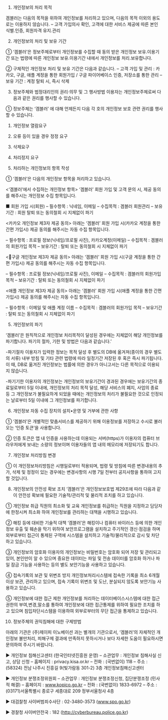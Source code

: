 1. 개인정보의 처리 목적

겜블러는 다음의 목적을 위하여 개인정보를 처리하고 있으며, 다음의 목적 이외의 용도로는 이용하지 않습니다.
– 고객 가입의사 확인, 고객에 대한 서비스 제공에 따른 본인 식별.인증, 회원자격 유지.관리 

2. 개인정보의 처리 및 보유 기간

① ‘겜블러’은 정보주체로부터 개인정보를 수집할 때 동의 받은 개인정보 보유․이용기간 또는 법령에 따른 개인정보 보유․이용기간 내에서 개인정보를 처리․보유합니다.

② 구체적인 개인정보 처리 및 보유 기간은 다음과 같습니다.
– 고객 가입 및 관리 : 카카오, 구글, 애플 계정을 통한 회원가입 / 구글 파이어베이스 인증, 저장소를 통한 관리
– 보유 기간 : 계정 탈퇴 시, 즉시 삭제

3. 정보주체와 법정대리인의 권리·의무 및 그 행사방법 이용자는 개인정보주체로써 다음과 같은 권리를 행사할 수 있습니다.

① 정보주체는 ‘겜블러’ 에 대해 언제든지 다음 각 호의 개인정보 보호 관련 권리를 행사할 수 있습니다.
1. 개인정보 열람요구
2. 오류 등이 있을 경우 정정 요구
3. 삭제요구
4. 처리정지 요구

4. 처리하는 개인정보의 항목 작성

① ‘겜블러’은 다음의 개인정보 항목을 처리하고 있습니다.

<‘겜블러’에서 수집하는 개인정보 항목>
‘겜블러’ 회원 가입 및 고객 문의 시, 제공 동의를 해주시는 개인정보 수집 항목입니다.

■ 회원 가입 시(회원)
– 필수항목 : 닉네임, 이메일
– 수집목적 : 겜블러 회원관리
– 보유기간 : 회원 탈퇴 또는 동의철회 시 지체없이 파기

<카카오 개인정보 제3자 제공 동의>
아래는 ‘겜블러’ 회원 가입 시(카카오 계정을 통한 간편 가입시) 제공 동의를 해주시는 자동 수집 항목입니다.

– 필수항목 : 프로필 정보(닉네임/프로필 사진), 카카오계정(이메일)
– 수집목적 : 겜블러의 회원가입 목적
– 보유기간 : 탈퇴 또는 동의철회 시 지체없이 파기

<구글 개인정보 제3자 제공 동의>
아래는 ‘겜블러’ 회원 가입 시(구글 계정을 통한 간편 가입시) 제공 동의를 해주시는 자동 수집 항목입니다.

– 필수항목 : 프로필 정보(닉네임/프로필 사진), 이메일
– 수집목적 : 겜블러의 회원가입 목적
– 보유기간 : 탈퇴 또는 동의철회 시 지체없이 파기

<애플 개인정보 제3자 제공 동의>
아래는 ‘겜블러’ 회원 가입 시(애플 계정을 통한 간편 가입시) 제공 동의를 해주시는 자동 수집 항목입니다.

– 필수항목 : 이메일 및 애플 계정 이름
– 수집목적 : 겜블러의 회원가입 목적
– 보유기간 : 탈퇴 또는 동의철회 시 지체없이 파기

5. 개인정보의 파기

‘겜블러’은 원칙적으로 개인정보 처리목적이 달성된 경우에는 지체없이 해당 개인정보를 파기합니다. 파기의 절차, 기한 및 방법은 다음과 같습니다.’

-파기절차
이용자가 입력한 정보는 목적 달성 후 별도의 DB에 옮겨져(종이의 경우 별도의 서류) 내부 방침 및 기타 관련 법령에 따라 일정기간 저장된 후 혹은 즉시 파기됩니다. 이 때, DB로 옮겨진 개인정보는 법률에 의한 경우가 아니고서는 다른 목적으로 이용되지 않습니다.

-파기기한
이용자의 개인정보는 개인정보의 보유기간이 경과된 경우에는 보유기간의 종료일로부터 5일 이내에, 개인정보의 처리 목적 달성, 해당 서비스의 폐지, 사업의 종료 등 그 개인정보가 불필요하게 되었을 때에는 개인정보의 처리가 불필요한 것으로 인정되는 날로부터 5일 이내에 그 개인정보를 파기합니다.

6. 개인정보 자동 수집 장치의 설치•운영 및 거부에 관한 사항

① ‘겜블러’은 개별적인 맞춤서비스를 제공하기 위해 이용정보를 저장하고 수시로 불러오는 ‘인증 토큰’을 사용합니다.

② 인증 토큰은 앱 내 인증을 사용하는데 이용되는 서버(https)가 이용자의 컴퓨터 브라우저에게 보내는 소량의 정보이며 이용자들의 앱 내의 메모리에 저장되기도 합니다.

7. 개인정보 처리방침 변경

① 이 개인정보처리방침은 시행일로부터 적용되며, 법령 및 방침에 따른 변경내용의 추가, 삭제 및 정정이 있는 경우에는 변경사항의 시행 7일 전부터 공지사항을 통하여 고지할 것입니다.

8. 개인정보의 안전성 확보 조치 
‘겜블러’은 개인정보보호법 제29조에 따라 다음과 같이 안전성 확보에 필요한 기술적/관리적 및 물리적 조치를 하고 있습니다.

① 개인정보 취급 직원의 최소화 및 교육
개인정보를 취급하는 직원을 지정하고 담당자에 한정시켜 최소화 하여 개인정보를 관리하는 대책을 시행하고 있습니다.

② 해킹 등에 대비한 기술적 대책
‘겜블러’은 해킹이나 컴퓨터 바이러스 등에 의한 개인정보 유출 및 훼손을 막기 위하여 보안프로그램을 설치하고 주기적인 갱신·점검을 하며 외부로부터 접근이 통제된 구역에 시스템을 설치하고 기술적/물리적으로 감시 및 차단하고 있습니다.

③ 개인정보의 암호화
이용자의 개인정보는 비밀번호는 암호화 되어 저장 및 관리되고 있어, 본인만이 알 수 있으며 중요한 데이터는 파일 및 전송 데이터를 암호화 하거나 파일 잠금 기능을 사용하는 등의 별도 보안기능을 사용하고 있습니다.

④ 접속기록의 보관 및 위변조 방지
개인정보처리시스템에 접속한 기록을 최소 6개월 이상 보관, 관리하고 있으며, 접속 기록이 위변조 및 도난, 분실되지 않도록 보안기능 사용하고 있습니다.

⑤ 개인정보에 대한 접근 제한
개인정보를 처리하는 데이터베이스시스템에 대한 접근권한의 부여,변경,말소를 통하여 개인정보에 대한 접근통제를 위하여 필요한 조치를 하고 있으며 침입차단시스템을 이용하여 외부로부터의 무단 접근을 통제하고 있습니다.


10. 정보주체의 권익침해에 대한 구제방법

아래의 기관은 (주)제이피 이노베이션 과는 별개의 기관으로서, ‘겜블러’의 자체적인 개인정보 불만처리, 피해구제 결과에 만족하지 못하시거나 보다 자세한 도움이 필요하시면 문의하여 주시기 바랍니다.

▶ 개인정보 침해신고센터 (한국인터넷진흥원 운영)
– 소관업무 : 개인정보 침해사실 신고, 상담 신청
– 홈페이지 : privacy.kisa.or.kr
– 전화 : (국번없이) 118
– 주소 : (58324) 전남 나주시 진흥길 9(빛가람동 301-2) 3층 개인정보침해신고센터


▶ 개인정보 분쟁조정위원회
– 소관업무 : 개인정보 분쟁조정신청, 집단분쟁조정 (민사적 해결)
– 홈페이지 : www.kopico.go.kr
– 전화 : (국번없이) 1833-6972
– 주소 : (03171)서울특별시 종로구 세종대로 209 정부서울청사 4층

▶ 대검찰청 사이버범죄수사단 : 02-3480-3573 (www.spo.go.kr)

▶ 경찰청 사이버안전국 : 182 (http://cyberbureau.police.go.kr)
